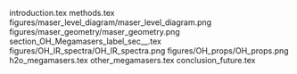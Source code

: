 introduction.tex
methods.tex
figures/maser_level_diagram/maser_level_diagram.png
figures/maser_geometry/maser_geometry.png
section_OH_Megamasers_label_sec__.tex
figures/OH_IR_spectra/OH_IR_spectra.png
figures/OH_props/OH_props.png
h2o_megamasers.tex
other_megamasers.tex
conclusion_future.tex
